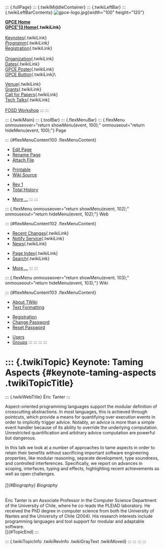 ::: {.fullPage}
::: {.twikiMiddleContainer}
::: {.twikiLeftBar}
::: {.twikiLeftBarContents}
![gpce-logo.jpg](../pub/GPCE13/WebLeftBar/gpce-logo.jpg){width="100"
height="120"}

**[GPCE Home](http://program-transformation.org/Gpce)**\
**[GPCE\'13 Home](WebHome){.twikiLink}**\
\
[Keynotes](KeynoteSpeakers){.twikiLink}\
*[Programm](ConferenceProgram){.twikiLink}*\
[Registration](GpceRegistration){.twikiLink}\
\
[Organization](ConferenceOrganization){.twikiLink}\
[Dates](ImportantDates){.twikiLink}\
[GPCE Poster](Poster){.twikiLink}\
[GPCE Button](Banner){.twikiLink}\

[Venue](ConferenceVenue){.twikiLink}\
[Grants](Grants){.twikiLink}\
[Call for Papers](CallForPapers){.twikiLink}\
[Tech Talks](CallForTechTalks){.twikiLink}\
\
[FOSD Workshop](http://fosd.net/2013)
:::
:::

::: {.twikiMain}
::: {.toolBar}
::: {.flexMenuBar}
::: {.flexMenu onmouseover="return showMenu(event, 100);" onmouseout="return hideMenu(event, 100);"}
Page

::: {#flexMenuContent100 .flexMenuContent}
-   [Edit
    Page](http://www.program-transformation.org/edit/GPCE13/TanterInvitedTalk?t=1536828839)
-   [Rename
    Page](http://www.program-transformation.org/rename/GPCE13/TanterInvitedTalk)
-   [Attach
    File](http://www.program-transformation.org/attach/GPCE13/TanterInvitedTalk)

<!-- -->

-   [Printable](http://www.program-transformation.org/view/GPCE13/TanterInvitedTalk?skin=print.pattern)
-   [Wiki
    Source](http://www.program-transformation.org/view/GPCE13/TanterInvitedTalk?skin=text&raw=on&contenttype=text/plain)

<!-- -->

-   [Rev
    1](http://www.program-transformation.org/view/GPCE13/TanterInvitedTalk?rev=1.1)
-   [Total
    History](http://www.program-transformation.org/rdiff/GPCE13/TanterInvitedTalk)

<!-- -->

-   [More
    \...](http://www.program-transformation.org/oops/GPCE13/TanterInvitedTalk?template=oopsmore&param1=1.1&param2=1.1)
:::
:::

::: {.flexMenu onmouseover="return showMenu(event, 102);" onmouseout="return hideMenu(event, 102);"}
Web

::: {#flexMenuContent102 .flexMenuContent}
-   [Recent Changes](WebChanges){.twikiLink}
-   [Notify Service](WebNotify){.twikiLink}
-   [News](WebNews){.twikiLink}

<!-- -->

-   [Page Index](WebIndex){.twikiLink}
-   [Search](WebSearch){.twikiLink}

<!-- -->

-   [More
    \...](http://www.program-transformation.org/oops/GPCE13/TanterInvitedTalk?template=oopsmore&param1=1.1&param2=1.1)
:::
:::

::: {.flexMenu onmouseover="return showMenu(event, 103);" onmouseout="return hideMenu(event, 103);"}
Wiki

::: {#flexMenuContent103 .flexMenuContent}
-   [About
    TWiki](http://www.program-transformation.org/view/TWiki/WebHome)
-   [Text
    Formatting](http://www.program-transformation.org/view/TWiki/TextFormattingRules)

<!-- -->

-   [Registration](http://www.program-transformation.org/view/TWiki/TWikiRegistration)
-   [Change
    Password](http://www.program-transformation.org/view/TWiki/ChangePassword)
-   [Reset
    Password](http://www.program-transformation.org/view/TWiki/ResetPassword)

<!-- -->

-   [Users](http://www.program-transformation.org/view/Main/TWikiUsers)
-   [Groups](http://www.program-transformation.org/view/Main/TWikiGroups)
:::
:::
:::
:::

::: {.twikiTopic}
Keynote: Taming Aspects {#keynote-taming-aspects .twikiTopicTitle}
=======================

::: {.twikiWebTitle}
Éric Tanter
:::

Aspect-oriented programming languages support the modular definition of
crosscutting abstractions. In most languages, this is achieved through
pointcuts, which provide a means for quantifying over execution events
in order to implicitly trigger advice. Notably, an advice is more than a
simple event handler because of its ability to override the underlying
computation. Unrestricted quantification and arbitrary advice
computation are powerful but dangerous.

In this talk we look at a number of approaches to tame aspects in order
to retain their benefits without sacrificing important software
engineering properties, like modular reasoning, separate development,
type soundness, and controlled interferences. Specifically, we report on
advances in scoping, interfaces, typing and effects, highlighting recent
achievements as well as open challenges.

###### []{#Biography} Biography

Éric Tanter is an Associate Professor in the Computer Science Department
of the University of Chile, where he co-leads the PLEIAD laboratory. He
received the PhD degree in computer science from both the University of
Nantes and the University of Chile (2004). His research interests
include programming languages and tool support for modular and adaptable
software.\
[]{#TopicEnd}
:::

::: {.twikiTopicInfo .twikiRevInfo .twikiGrayText .twikiMoved}
:::
:::
:::
:::
